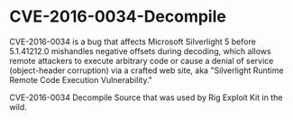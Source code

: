 # CVE-2016-0034-Decompile


CVE-2016-0034  is a bug that affects Microsoft Silverlight 5 before 5.1.41212.0 mishandles negative offsets during decoding, which allows remote attackers to execute arbitrary code or cause a denial of service (object-header corruption) via a crafted web site, aka "Silverlight Runtime Remote Code Execution Vulnerability." 


CVE-2016-0034 Decompile Source that was used by Rig Exploit Kit in the wild.
